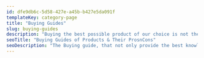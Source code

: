 ```yaml
---
id: dfe9db6c-5d58-427e-a45b-b427e5da091f
templateKey: category-page
title: "Buying Guides"
slug: buying-guides
description: "Buying the best possible product of our choice is not the end task to do. The real challenge begins when we search for the proper detail guide related to that particular product. The Buying guide, that not only provide the best knowledge about the products from every perspective but also kept us up to date about those products."
seoTitle: "Buying Guides of Products & Their ProsnCons"
seoDescription: "The Buying guide, that not only provide the best knowledge about the products from every perspective but also kept us up to date about those products."
---
```

